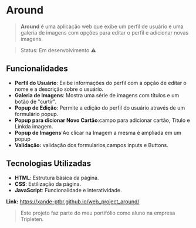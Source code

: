 # Around

> **Around** é uma aplicação web que exibe um perfil de usuário e uma galeria de imagens com opções para editar o perfil e adicionar novas imagens.

> Status: Em desenvolvimento ⚠️

## Funcionalidades

- **Perfil do Usuário**: Exibe informações do perfil com a opção de editar o nome e a descrição sobre o usuário.
- **Galeria de Imagens**: Mostra uma série de imagens com títulos e um botão de "curtir".
- **Popup de Edição**: Permite a edição do perfil do usuário através de um formulário popup.
- **Popup para dicionar Novo Cartão**:campo para adicionar cartão, Titulo e Linkda imagem.
- **Popup de Imagens**:Ao clicar na Imagem a mesma é ampliada em um popup
- **Validação:** validação dos formularios,campos inputs e Buttons.

## Tecnologias Utilizadas

- **HTML**: Estrutura básica da página.
- **CSS**: Estilização da página.
- **JavaScript**: Funcionalidade e interatividade.

**Link:** https://xande-ptbr.github.io/web_project_around/

> Este projeto faz parte do meu portifólio como aluno na empresa Tripleten.

